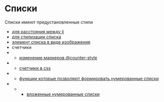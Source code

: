 <!-- Списки --------------------------------------------------------------------------------------------------------------------------------->

# Списки

Списки имеют предустановленные стили

- [для расстояния между li](./css-props.md#line-height)
- [для стилизации списка](./css-props.md#list-style)
- [элемент списка в виде изображения](./css-props.md/#list-style-image)
- счетчики
- - [изменение маркеров @counter-style](./at-rules.md)
- - [счетчики в css](./css-props.md/#counter-increment-counter-set-counter-reset)
- - [функции которые позволяют формировать нумерованные списки](./functions.md/#counter)
- - - [вложенные нумерованные списки](./functions.md/#counters)

